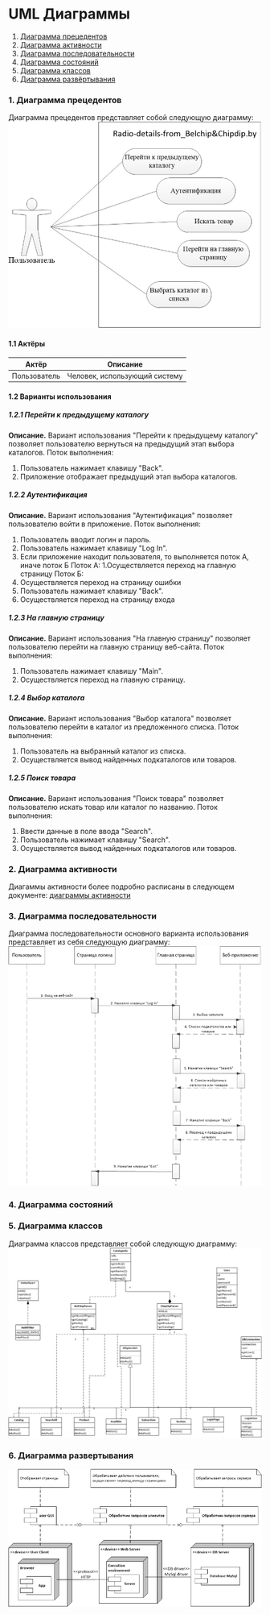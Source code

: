 # UML Диаграммы
1. [Диаграмма прецедентов](#1)
2. [Диаграмма активности](#2)
3. [Диаграмма последовательности](#3)
4. [Диаграмма состояний](#4)
5. [Диаграмма классов](#5)
6. [Диаграмма развёртывания](#6)



### 1. Диаграмма прецедентов<a name="1"></a>
Диаграмма прецедентов представляет собой следующую диаграмму: 
![Use Case](https://github.com/NikMsh/Radio-details-from_Belchip-Chipdip.by/blob/master/Project%20Documentation/diagrams/useCase/UseCase.png)
#### 1.1 Актёры
Актёр | Описание
--- | ---
Пользователь|Человек, использующий систему

#### 1.2 Варианты использования
##### 1.2.1 Перейти к предыдущему каталогу
**Описание.** Вариант использования "Перейти к предыдущему каталогу" позволяет пользователю вернуться на предыдущий этап выбора каталогов.
Поток выполнения:
1. Пользователь нажимает клавишу "Back".
2. Приложение отображает предыдущий этап выбора каталогов.
##### 1.2.2 Аутентификация
**Описание.** Вариант использования "Аутентификация" позволяет пользователю войти в приложение.
Поток выполнения:
1. Пользователь вводит логин и пароль.
2. Пользователь нажимает клавишу "Log In".
3. Если приложение находит пользователя, то выполняется поток А, иначе поток Б
Поток А:
1.Осуществляется переход на главную страницу
Поток Б:
1. Осуществляется переход на страницу ошибки
2. Пользователь нажимает клавишу "Back".
3. Осуществляется переход на страницу входа
##### 1.2.3 На главную страницу
**Описание.** Вариант использования "На главную страницу" позволяет пользователю перейти на главную страницу веб-сайта.
Поток выполнения:
1. Пользователь нажимает клавишу "Main".
2. Осуществляется переход на главную страницу.
##### 1.2.4 Выбор каталога
**Описание.** Вариант использования "Выбор каталога" позволяет пользователю перейти в каталог из предложенного списка.
Поток выполнения:
1. Пользователь на выбранный каталог из списка.
2. Осуществляется вывод найденных подкаталогов или товаров.
##### 1.2.5 Поиск товара
**Описание.** Вариант использования "Поиск товара" позволяет пользователю искать товар или каталог по названию.
Поток выполнения:
1. Ввести данные в поле ввода "Search".
2. Пользователь нажимает клавишу "Search".
3. Осуществляется вывод найденных подкаталогов или товаров.

### 2. Диаграмма активности<a name="2"></a>
Диагаммы активности более подробно расписаны в следующем документе: [диаграммы активности](https://github.com/NikMsh/Radio-details-from_Belchip-Chipdip.by/tree/master/Project%20Documentation/diagrams/activity)
  
### 3. Диаграмма последовательности<a name="3"></a>
Диаграмма последовательности основного варианта использования представляет из себя следующую диаграмму:
![Sequence Diagram](https://github.com/NikMsh/Radio-details-from_Belchip-Chipdip.by/blob/master/Project%20Documentation/diagrams/sequence/Sequence.png)

### 4. Диаграмма состояний<a name="4"></a>

### 5. Диаграмма классов<a name="5"></a>
Диаграмма классов представляет собой следующую диаграмму: 
![Class Diagram](https://github.com/NikMsh/Radio-details-from_Belchip-Chipdip.by/blob/master/Project%20Documentation/diagrams/class/Class.png)

### 6. Диаграмма развертывания<a name="6"></a>
![Component/Deployment Diagram](https://github.com/NikMsh/Radio-details-from_Belchip-Chipdip.by/blob/master/Project%20Documentation/diagrams/component/component_Deployment.png)
